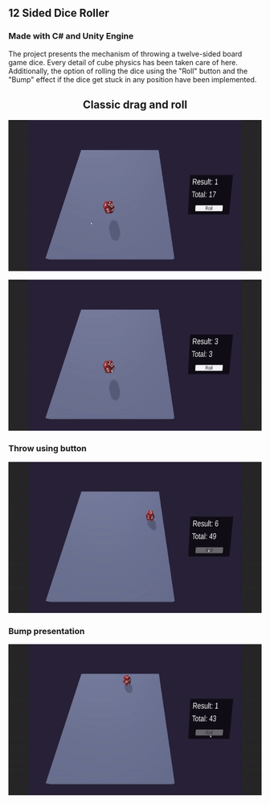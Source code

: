 ## 12 Sided Dice Roller
### Made with C# and Unity Engine

The project presents the mechanism of throwing a twelve-sided board game dice. Every detail of cube physics has been taken care of here. 
Additionally, the option of rolling the dice using the "Roll" button and the "Bump" effect if the dice get stuck in any position have been implemented.


<h2 align="center">Classic drag and roll</h2>

<p align="center">
  <img src="Image/DragAndRoll.gif" width="700" height="300"/>
</p>
<p align="center">
  <img src="Image/DragAndRoll2.gif" width="700" height="300"/>
</p>

### Throw using button

<p align="center">
  <img src="Image/Roll.gif" width="700" height="300"/>
</p>

### Bump presentation

<p align="center">
  <img src="Image/RollAndBump.gif" width="700" height="300"/>
</p>

